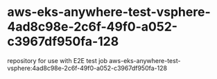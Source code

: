 # aws-eks-anywhere-test-vsphere-4ad8c98e-2c6f-49f0-a052-c3967df950fa-128
repository for use with E2E test job aws-eks-anywhere-test-vsphere:4ad8c98e-2c6f-49f0-a052-c3967df950fa-128
